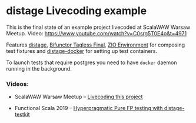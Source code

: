 # distage Livecoding example

This is the final state of an example project livecoded at ScalaWAW Warsaw Meetup. Video: https://www.youtube.com/watch?v=C0srg5T0E4o&t=4971

Features [distage](https://izumi.7mind.io/latest/release/doc/distage/),
[Bifunctor Tagless Final](https://github.com/7mind/izumi/blob/v0.10.0-M5/fundamentals/fundamentals-bio/src/main/scala/izumi/functional/bio/package.scala),
[ZIO Environment](https://zio.dev) for composing test fixtures and [distage-docker](https://github.com/7mind/distage-livecode/blob/livecode/src/test/scala/livecode/PostgresDockerModule.scala) for setting up test containers.

To launch tests that require postgres you need to have `docker` daemon running in the background.

### Videos:

* ScalaWAW Warsaw Meetup – [Livecoding this project](https://www.youtube.com/watch?v=C0srg5T0E4o&t=4971)

* Functional Scala 2019 – [Hyperpragmatic Pure FP testing with distage-testkit](https://www.youtube.com/watch?v=CzpvjkUukAs)
